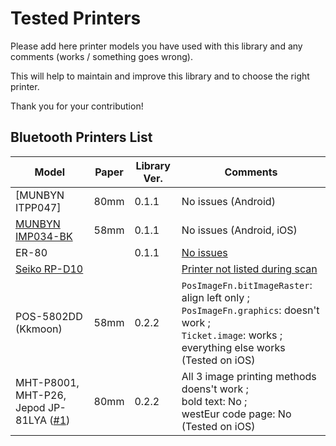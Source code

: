 # Tested Printers
Please add here printer models you have used with this library and any comments (works / something goes wrong).

This will help to maintain and improve this library and to choose the right printer.

Thank you for your contribution!

## Bluetooth Printers List
| Model | Paper | Library Ver. | Comments |
|---|---|---|---|
| [MUNBYN ITPP047]| 80mm | 0.1.1 | No issues (Android) |
| [MUNBYN IMP034-BK](https://images-na.ssl-images-amazon.com/images/I/514cEfTx%2BtL._SL1000_.jpg) | 58mm | 0.1.1 | No issues (Android, iOS) |
| ER-80 |  | 0.1.1 | [No issues](https://github.com/andrey-ushakov/esc_pos_bluetooth/issues/1#issuecomment-597723277) |
| [Seiko RP-D10](https://www.sii.co.jp/sps/eg/product/unit/rpd_series.html) | | | [Printer not listed during scan](https://github.com/andrey-ushakov/esc_pos_printer/issues/48) |
|POS-5802DD (Kkmoon)|58mm|0.2.2|`PosImageFn.bitImageRaster`: align left only ;<br> `PosImageFn.graphics`: doesn't work ;<br> `Ticket.image`: works ;<br> everything else works (Tested on iOS) |
| MHT-P8001, MHT-P26, Jepod JP-81LYA ([#1](https://github.com/andrey-ushakov/esc_pos_bluetooth/issues/1#issuecomment-597723277)) |80mm|0.2.2|All 3 image printing methods doens't work ; <br>bold text: No ; <br>westEur code page: No (Tested on iOS) |
